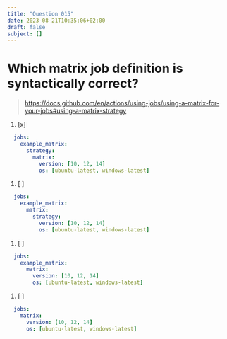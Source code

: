 ```yaml
---
title: "Question 015"
date: 2023-08-21T10:35:06+02:00
draft: false
subject: []
---
```


# Which matrix job definition is syntactically correct?

> https://docs.github.com/en/actions/using-jobs/using-a-matrix-for-your-jobs#using-a-matrix-strategy

1. [x]
```yaml
  jobs:
    example_matrix:
      strategy:
        matrix:
          version: [10, 12, 14]
          os: [ubuntu-latest, windows-latest]
```

1. [ ]
```yaml
  jobs:
    example_matrix:
      matrix:
        strategy:
          version: [10, 12, 14]
          os: [ubuntu-latest, windows-latest]
```

1. [ ]
```yaml
  jobs:
    example_matrix:
      matrix:
        version: [10, 12, 14]
        os: [ubuntu-latest, windows-latest]
```

1. [ ]
```yaml
  jobs:
    matrix:
      version: [10, 12, 14]
      os: [ubuntu-latest, windows-latest]
```
